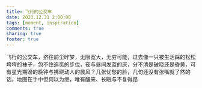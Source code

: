 ```yaml
---
title: 飞行的公交车
date: 2023.12.31 2:00:00
tags: [moment, inspiration]
comments: true
sharing: true
footer: true
---
```

飞行的公交车，挤往前尘昨梦，无限宽大，无穷可能，过去像一只被生活踩的松松垮垮的袜子，包不住追觅的步伐，夜与昼间发蓝的灰，分不清是破晓还是昏黄，可有星光期盼的晚钟与拂晓动人的晨风？几张忧愁的脸，几句还没有张嘴就了然的话，地图在手中但何以为继，唯有醒来、长眠与不复得路


